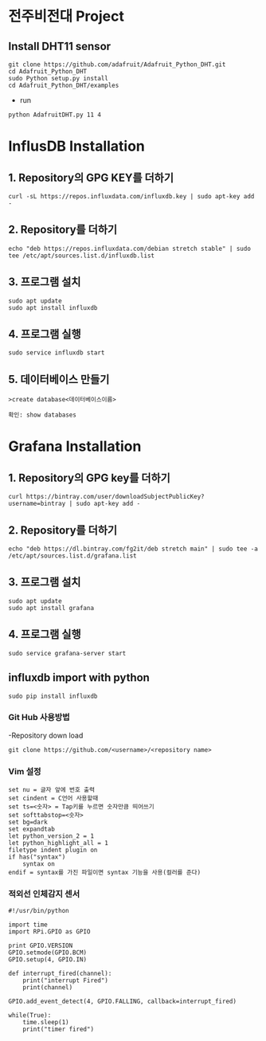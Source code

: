 # 전주비전대 Project

## Install DHT11 sensor
```
git clone https://github.com/adafruit/Adafruit_Python_DHT.git
cd Adafruit_Python_DHT
sudo Python setup.py install
cd Adafruit_Python_DHT/examples
```
  - run
  ```
  python AdafruitDHT.py 11 4
  ``` 
  
# InflusDB Installation

## 1. Repository의 GPG KEY를 더하기
```
curl -sL https://repos.influxdata.com/influxdb.key | sudo apt-key add -
```
## 2. Repository를 더하기
```
echo "deb https://repos.influxdata.com/debian stretch stable" | sudo tee /etc/apt/sources.list.d/influxdb.list
```
## 3. 프로그램 설치
```
sudo apt update
sudo apt install influxdb
```
## 4. 프로그램 실행
```
sudo service influxdb start
```
## 5. 데이터베이스 만들기
```
>create database<데이터베이스이름>
```
```
확인: show databases
```
# Grafana Installation

## 1. Repository의 GPG key를 더하기
```
curl https://bintray.com/user/downloadSubjectPublicKey?username=bintray | sudo apt-key add -
```
## 2. Repository를 더하기
```
echo "deb https://dl.bintray.com/fg2it/deb stretch main" | sudo tee -a /etc/apt/sources.list.d/grafana.list
```
## 3. 프로그램 설치
```
sudo apt update
sudo apt install grafana
```
## 4. 프로그램 실행
```
sudo service grafana-server start
```
## influxdb import with python
```
sudo pip install influxdb
```
### Git Hub 사용방법
  -Repository down load
```
git clone https://github.com/<username>/<repository name>
```
### Vim 설정
```
set nu = 글자 앞에 번호 출력
set cindent = C언어 사용할때
set ts=<숫자> = Tap키를 누르면 숫자만큼 띄어쓰기
set softtabstop=<숫자>
set bg=dark
set expandtab
let python_version_2 = 1
let python_highlight_all = 1
filetype indent plugin on
if has("syntax")
    syntax on
endif = syntax를 가진 파일이면 syntax 기능을 사용(컬러를 준다)
```
### 적외선 인체감지 센서
```
#!/usr/bin/python

import time
import RPi.GPIO as GPIO

print GPIO.VERSION
GPIO.setmode(GPIO.BCM)
GPIO.setup(4, GPIO.IN)

def interrupt_fired(channel):
    print("interrupt Fired")
    print(channel)

GPIO.add_event_detect(4, GPIO.FALLING, callback=interrupt_fired)

while(True):
    time.sleep(1)
    print("timer fired")
 ```
